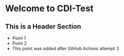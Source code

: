 # Welcome to CDI-Test

## This is a Header Section
* Point 1
* Point 2
* This point was added after GitHub Actions attempt 3